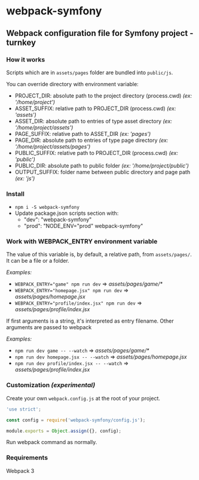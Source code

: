 # webpack-symfony

## Webpack configuration file for Symfony project - turnkey

### How it works

Scripts which are in `assets/pages` folder are bundled into `public/js`.

You can override directory with environment variable:

- PROJECT_DIR: absolute path to the project directory (process.cwd) _(ex: '/home/project')_
- ASSET_SUFFIX: relative path to PROJECT_DIR (process.cwd) _(ex: 'assets')_
- ASSET_DIR: absolute path to entries of type asset directory _(ex: '/home/project/assets')_
- PAGE_SUFFIX: relative path to ASSET_DIR _(ex: 'pages')_
- PAGE_DIR: absolute path to entries of type page directory _(ex: '/home/project/assets/pages')_
- PUBLIC_SUFFIX: relative path to PROJECT_DIR (process.cwd) _(ex: 'public')_
- PUBLIC_DIR: absolute path to public folder _(ex: '/home/project/public')_
- OUTPUT_SUFFIX: folder name between public directory and page path _(ex: 'js')_

### Install

- `npm i -S webpack-symfony`
- Update package.json scripts section with:
    - "dev": "webpack-symfony"
    - "prod": "NODE_ENV="prod" webpack-symfony"

### Work with WEBPACK_ENTRY environment variable

The value of this variable is, by default, a relative path, from `assets/pages/`.
It can be a file or a folder.

*Examples:*

- `WEBPACK_ENTRY="game" npm run dev` => _assets/pages/game/*_
- `WEBPACK_ENTRY="homepage.jsx" npm run dev` => _assets/pages/homepage.jsx_
- `WEBPACK_ENTRY="profile/index.jsx" npm run dev` => _assets/pages/profile/index.jsx_

If first arguments is a string, it's interpreted as entry filename.
Other arguments are passed to webpack

*Examples:*
- `npm run dev game -- --watch` => _assets/pages/game/*_
- `npm run dev homepage.jsx -- --watch` => _assets/pages/homepage.jsx_
- `npm run dev profile/index.jsx -- --watch` => _assets/pages/profile/index.jsx_

### Customization _(experimental)_

Create your own `webpack.config.js` at the root of your project.

```javascript
'use strict';

const config = require('webpack-symfony/config.js');

module.exports = Object.assign({}, config);
```

Run webpack command as normally.

### Requirements

Webpack 3
